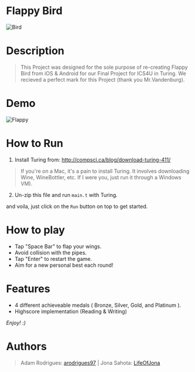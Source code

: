 # Flappy Bird
![Bird][logo]

# Description

>This Project was designed for the sole purpose of re-creating Flappy Bird from iOS & Android for our Final Project for ICS4U in Turing. We recieved a perfect mark for this Project (thank you Mr.Vandenburg).

# Demo
![Flappy][logo2]
# How to Run

1) Install Turing from: http://compsci.ca/blog/download-turing-411/

> If you're on a Mac, it's a pain to install Turing. It involves downloading Wine, WineBottler, etc. If I were you, just run it through a Windows VM).

2) Un-zip this file and run ```main.t``` with Turing.

and voila, just click on the ```Run``` button on top to get started.

# How to play
* Tap "Space Bar" to flap your wings.
* Avoid collision with the pipes.
* Tap "Enter" to restart the game.
* Aim for a new personal best each round!

# Features
* 4 different achieveable medals ( Bronze, Silver, Gold, and Platinum ).
* Highscore implementation (Reading & Writing)

*Enjoy! :)*


# Authors
> Adam Rodrigues: [arodrigues97](https://github.com/arodrigues97) | Jona Sahota: [LifeOfJona](https://github.com/nimble)

[logo]: https://i.imgur.com/Tpspx90.png "Interface"
[logo2]: https://i.gyazo.com/9a0650e3ad6474efb8c467f2b5a58c95.gif "Flappy Bird"

